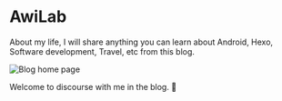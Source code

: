 # AwiLab
About my life, I will share anything you can learn about Android, Hexo, Software development, Travel, etc from this blog.

![Blog home page](https://github.com/Chen-A-wi/AwiLab/assets/24693300/03861d6a-3f8c-4698-8b1d-d3dd5c878c65)

Welcome to discourse with me in the blog. 🥰
